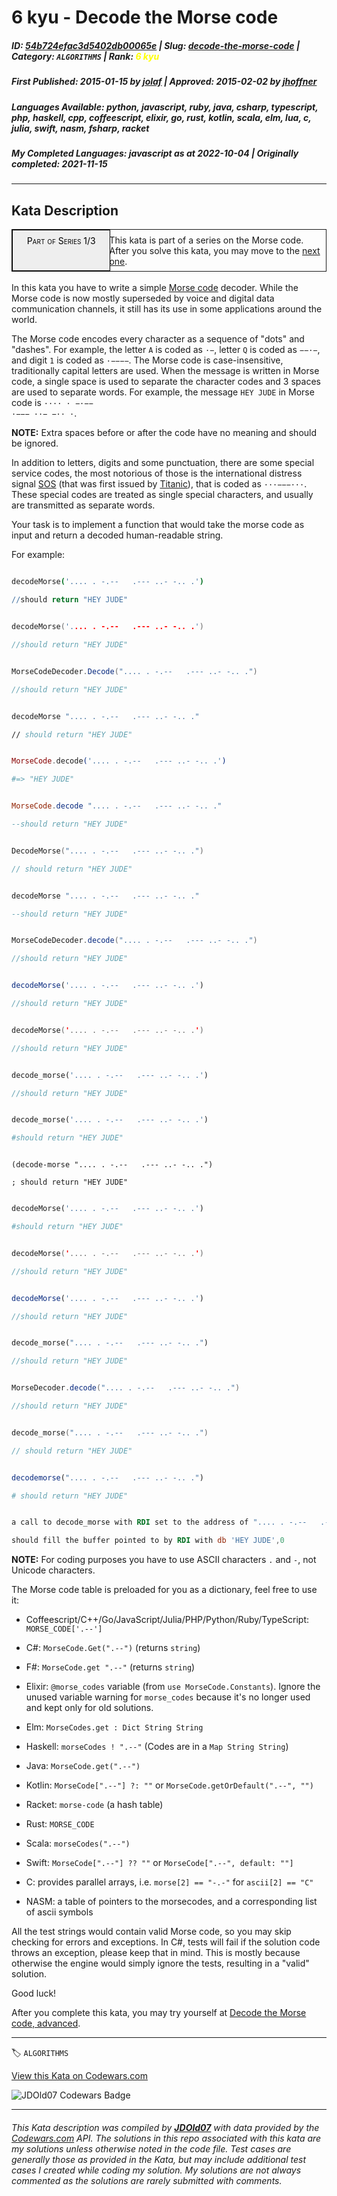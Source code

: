 # 6 kyu - Decode the Morse code 

##### **ID**: [54b724efac3d5402db00065e](https://www.codewars.com/kata/54b724efac3d5402db00065e) | **Slug**: [decode-the-morse-code](https://www.codewars.com/kata/54b724efac3d5402db00065e) | **Category**: `ALGORITHMS` | **Rank**: <span style="color:yellow">6 kyu</span>

##### **First Published**: 2015-01-15 ***by*** [jolaf](https://www.codewars.com/users/jolaf) | **Approved**: 2015-02-02 ***by*** [jhoffner](https://www.codewars.com/users/jhoffner)

##### **Languages Available**: python, javascript, ruby, java, csharp, typescript, php, haskell, cpp, coffeescript, elixir, go, rust, kotlin, scala, elm, lua, c, julia, swift, nasm, fsharp, racket

##### **My Completed Languages**: javascript ***as at*** 2022-10-04 | **Originally completed**: 2021-11-15

---

## Kata Description


<div style="border:1px solid;position:relative;padding:1ex 1ex 1ex 11.1em;"><div style="position:absolute;left:0;top:0;bottom:0; width:10em; padding:1ex;text-align:center;border:1px solid;margin:0 1ex 0 0;color:#000;background-color:#eee;font-variant:small-caps">Part of Series 1/3</div><div>This kata is part of a series on the Morse code. After you solve this kata, you may move to the <a href="/kata/decode-the-morse-code-advanced">next one</a>.</div></div><br>In this kata you have to write a simple <a href="https://en.wikipedia.org/wiki/Morse_code">Morse code</a> decoder. While the Morse code is now mostly superseded by voice and digital data communication channels, it still has its use in some applications around the world.



The Morse code encodes every character as a sequence of "dots" and "dashes". For example, the letter <code>A</code> is coded as <code>·−</code>, letter <code>Q</code> is coded as <code>−−·−</code>, and digit <code>1</code> is coded as <code>·−−−−</code>. The Morse code is case-insensitive, traditionally capital letters are used. When the message is written in Morse code, a single space is used to separate the character codes and 3 spaces are used to separate words. For example, the message <code>HEY JUDE</code> in Morse code is <code>···· · −·−−   ·−−− ··− −·· ·</code>.



**NOTE:** Extra spaces before or after the code have no meaning and should be ignored.



In addition to letters, digits and some punctuation, there are some special service codes, the most notorious of those is the international distress signal <a href="https://en.wikipedia.org/wiki/SOS">SOS</a> (that was first issued by <a href="https://en.wikipedia.org/wiki/RMS_Titanic">Titanic</a>), that is coded as <code>···−−−···</code>. These special codes are treated as single special characters, and usually are transmitted as separate words.



Your task is to implement a function that would take the morse code as input and return a decoded human-readable string.



For example:



```coffeescript

decodeMorse('.... . -.--   .--- ..- -.. .')

//should return "HEY JUDE"

```

```cpp

decodeMorse('.... . -.--   .--- ..- -.. .')

//should return "HEY JUDE"

```

```csharp

MorseCodeDecoder.Decode(".... . -.--   .--- ..- -.. .")

//should return "HEY JUDE"

```

```fsharp

decodeMorse ".... . -.--   .--- ..- -.. ."

// should return "HEY JUDE"

```

```elixir

MorseCode.decode('.... . -.--   .--- ..- -.. .')

#=> "HEY JUDE"

```

```elm

MorseCode.decode ".... . -.--   .--- ..- -.. ."

--should return "HEY JUDE"

```

```go

DecodeMorse(".... . -.--   .--- ..- -.. .")

// should return "HEY JUDE"

```

```haskell

decodeMorse ".... . -.--   .--- ..- -.. ."

--should return "HEY JUDE"

```

```java

MorseCodeDecoder.decode(".... . -.--   .--- ..- -.. .")

//should return "HEY JUDE"

```

```javascript

decodeMorse('.... . -.--   .--- ..- -.. .')

//should return "HEY JUDE"

```

```kotlin

decodeMorse('.... . -.--   .--- ..- -.. .')

//should return "HEY JUDE"

```

```php

decode_morse('.... . -.--   .--- ..- -.. .')

//should return "HEY JUDE"

```

```python

decode_morse('.... . -.--   .--- ..- -.. .')

#should return "HEY JUDE"

```

```racket

(decode-morse ".... . -.--   .--- ..- -.. .")

; should return "HEY JUDE"

```

```ruby

decodeMorse('.... . -.--   .--- ..- -.. .')

#should return "HEY JUDE"

```

```swift

decodeMorse('.... . -.--   .--- ..- -.. .')

//should return "HEY JUDE"

```

```typescript

decodeMorse('.... . -.--   .--- ..- -.. .')

//should return "HEY JUDE"

```

```rust

decode_morse(".... . -.--   .--- ..- -.. .")

//should return "HEY JUDE"

```

```scala

MorseDecoder.decode(".... . -.--   .--- ..- -.. .")

//should return "HEY JUDE"

```

```c

decode_morse(".... . -.--   .--- ..- -.. .")

// should return "HEY JUDE"

```

```julia

decodemorse(".... . -.--   .--- ..- -.. .")

# should return "HEY JUDE"

```

```NASM

a call to decode_morse with RDI set to the address of ".... . -.--   .--- ..- -.. ."

should fill the buffer pointed to by RDI with db 'HEY JUDE',0

```



**NOTE:** For coding purposes you have to use ASCII characters `.` and `-`, not Unicode characters.



The Morse code table is preloaded for you as a dictionary, feel free to use it:

+ Coffeescript/C++/Go/JavaScript/Julia/PHP/Python/Ruby/TypeScript: `MORSE_CODE['.--']`

+ C#: `MorseCode.Get(".--")` (returns `string`)

+ F#: `MorseCode.get ".--"` (returns `string`)

+ Elixir: `@morse_codes` variable (from `use MorseCode.Constants`). Ignore the unused variable warning for `morse_codes` because it's no longer used and kept only for old solutions.

+ Elm: `MorseCodes.get : Dict String String`

+ Haskell: `morseCodes ! ".--"` (Codes are in a `Map String String`)

+ Java: `MorseCode.get(".--")`

+ Kotlin: `MorseCode[".--"] ?: ""` or `MorseCode.getOrDefault(".--", "")`

+ Racket: `morse-code` (a hash table)

+ Rust: `MORSE_CODE`

+ Scala: `morseCodes(".--")`

+ Swift: `MorseCode[".--"] ?? ""` or `MorseCode[".--", default: ""]`

* C: provides parallel arrays, i.e. `morse[2] == "-.-"` for `ascii[2] == "C"`

+ NASM: a table of pointers to the morsecodes, and a corresponding list of ascii symbols



All the test strings would contain valid Morse code, so you may skip checking for errors and exceptions. In C#, tests will fail if the solution code throws an exception, please keep that in mind. This is mostly because otherwise the engine would simply ignore the tests, resulting in a "valid" solution.



Good luck!



After you complete this kata, you may try yourself at <a href="http://www.codewars.com/kata/decode-the-morse-code-advanced">Decode the Morse code, advanced</a>.



---


🏷 `ALGORITHMS`


[View this Kata on Codewars.com](https://www.codewars.com/kata/54b724efac3d5402db00065e)

![](https://www.codewars.com/users/jdold07/badges/large "JDOld07 Codewars Badge")

---

###### *This Kata description was compiled by [**JDOld07**](https://tpstech.dev) with data provided by the [Codewars.com](https://www.codewars.com) API.  The solutions in this repo associated with this kata are my solutions unless otherwise noted in the code file.  Test cases are generally those as provided in the Kata, but may include additional test cases I created while coding my solution.  My solutions are not always commented as the solutions are rarely submitted with comments.*
